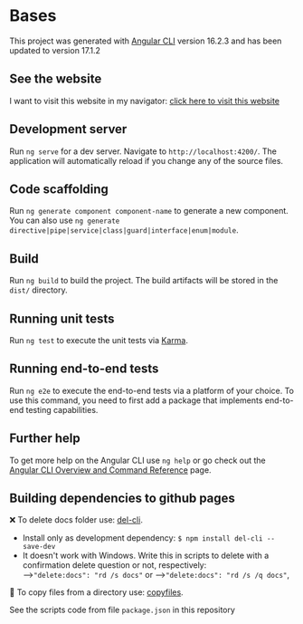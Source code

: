 # Bases

This project was generated with [Angular CLI](https://github.com/angular/angular-cli) version 16.2.3 and has been updated to version 17.1.2

## See the website
I want to visit this website in my navigator: [click here to visit this website](https://evarkitecta.github.io/angular-primeros-pasos/)

## Development server

Run `ng serve` for a dev server. Navigate to `http://localhost:4200/`. The application will automatically reload if you change any of the source files.

## Code scaffolding

Run `ng generate component component-name` to generate a new component. You can also use `ng generate directive|pipe|service|class|guard|interface|enum|module`.

## Build

Run `ng build` to build the project. The build artifacts will be stored in the `dist/` directory.

## Running unit tests

Run `ng test` to execute the unit tests via [Karma](https://karma-runner.github.io).

## Running end-to-end tests

Run `ng e2e` to execute the end-to-end tests via a platform of your choice. To use this command, you need to first add a package that implements end-to-end testing capabilities.

## Further help

To get more help on the Angular CLI use `ng help` or go check out the [Angular CLI Overview and Command Reference](https://angular.io/cli) page.

## Building dependencies to github pages

❌ To delete docs folder use: [del-cli](https://www.npmjs.com/package/del-cli).

- Install only as development dependency: `$ npm install del-cli --save-dev`
- It doesn't work with Windows. Write this in scripts to delete with a confirmation delete question or not, respectively:  
-->`"delete:docs": "rd /s docs"`  or -->`"delete:docs": "rd /s /q docs"`,

🔁 To copy files from a directory use: [copyfiles](https://www.npmjs.com/package/copyfiles).

See the scripts code from file `package.json` in this repository


